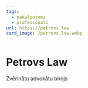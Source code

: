 ```yaml
---
tags:
  - pakalpojumi
  - profesionali
url: https://petrovs.law
card_image: /petrovs.law.webp
---
```


# Petrovs Law

Zvērinātu advokātu birojs
